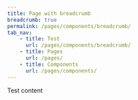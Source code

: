 ```yaml
---
title: Page with breadcrumb
breadcrumb: true
permalink: /pages/components/breadcrumb/
tab_nav:
    - title: Test
      url: /pages/components/breadcrumb/
    - title: Pages
      url: /pages/
    - title: Components
      url: /pages/components/
---
```

Test content
